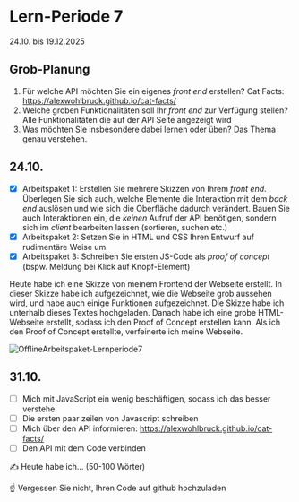 # Lern-Periode 7

24.10. bis 19.12.2025

## Grob-Planung

1. Für welche API möchten Sie ein eigenes *front end* erstellen? Cat Facts: https://alexwohlbruck.github.io/cat-facts/
2. Welche groben Funktionalitäten soll Ihr *front end* zur Verfügung stellen? Alle Funktionalitäten die auf der API Seite angezeigt wird
3. Was möchten Sie insbesondere dabei lernen oder üben? Das Thema genau verstehen.

## 24.10.

- [x] Arbeitspaket 1: Erstellen Sie mehrere Skizzen von Ihrem *front end*. Überlegen Sie sich auch, welche Elemente die Interaktion mit dem *back end* auslösen und wie sich die Oberfläche dadurch verändert. Bauen Sie auch Interaktionen ein, die *keinen* Aufruf der API benötigen, sondern sich im *client* bearbeiten lassen (sortieren, suchen etc.)
- [x] Arbeitspaket 2: Setzen Sie in HTML und CSS Ihren Entwurf auf rudimentäre Weise um.
- [x] Arbeitspaket 3: Schreiben Sie ersten JS-Code als *proof of concept* (bspw. Meldung bei Klick auf Knopf-Element)

Heute habe ich eine Skizze von meinem Frontend der Webseite erstellt. In dieser Skizze habe ich aufgezeichnet, wie die Webseite grob aussehen wird, und habe auch einige Funktionen aufgezeichnet. Die Skizze habe ich unterhalb dieses Textes hochgeladen. Danach habe ich eine grobe HTML-Webseite erstellt, sodass ich den Proof of Concept erstellen kann. Als ich den Proof of Concept erstellte, verfeinerte ich meine Webseite. 

![OfflineArbeitspaket-Lernperiode7](https://github.com/user-attachments/assets/7a783ec7-4ed1-495f-b9bc-40cfd9d5b21a)


## 31.10.

- [ ] Mich mit JavaScript ein wenig beschäftigen, sodass ich das besser verstehe
- [ ] Die ersten paar zeilen von Javascript schreiben
- [ ] Mich über den API informieren: https://alexwohlbruck.github.io/cat-facts/
- [ ] Den API mit dem Code verbinden

✍️ Heute habe ich... (50-100 Wörter)

☝️ Vergessen Sie nicht, Ihren Code auf github hochzuladen




